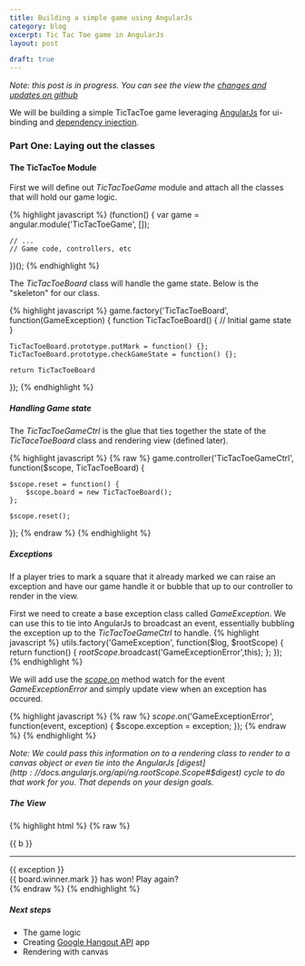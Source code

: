 ```yaml
---
title: Building a simple game using AngularJs
category: blog
excerpt: Tic Tac Toe game in AngularJs
layout: post

draft: true
---
```


_Note\: this post is in progress. You can see the view the [changes and updates on github](https://github.com/alexjpaz/alexjpaz.github.com/blob/master/_posts/blog/2013-02-21-building-a-simple-game-using-angularjs.md)_

We will be building a simple TicTacToe game leveraging [AngularJs](http://angularjs.org) for ui-binding and [dependency injection](http://merrickchristensen.com/articles/javascript-dependency-injection.html).

### Part One: Laying out the classes

#### The TicTacToe Module

First we will define out _TicTacToeGame_ module and attach all the classes that will hold our game logic.

{% highlight javascript %}
(function() {
	var game = angular.module('TicTacToeGame', []);
	
	// ...
	// Game code, controllers, etc
})();
{% endhighlight %}

The _TicTacToeBoard_ class will handle the game state. Below is the "skeleton" for our class.

{% highlight javascript %}
game.factory('TicTacToeBoard', function(GameException) {
	function TicTacToeBoard() {
		// Initial game state
	}

	TicTacToeBoard.prototype.putMark = function() {};
	TicTacToeBoard.prototype.checkGameState = function() {};
	
	return TicTacToeBoard
});
{% endhighlight %}

##### Handling Game state

The _TicTacToeGameCtrl_ is the glue that ties together the state of the _TicTaceToeBoard_ class and rendering view (defined later).

{% highlight javascript %}
{% raw %}
game.controller('TicTacToeGameCtrl', function($scope, TicTacToeBoard) {
	
	$scope.reset = function() {
		$scope.board = new TicTacToeBoard();
	};
	
	$scope.reset();
});
{% endraw %}
{% endhighlight %}

##### Exceptions
If a player tries to mark a square that it already marked we can raise an exception and have our game handle it or bubble that up to our controller to render in the view.

First we need to create a base exception class called _GameException_. We can use this to tie into AngularJs to broadcast an event, essentially bubbling the exception up to the _TicTacToeGameCtrl_ to handle.
{% highlight javascript %}
utils.factory('GameException', function($log, $rootScope) {
	return function() {
		$rootScope.$broadcast('GameExceptionError',this);
	};
});
{% endhighlight %}

We will add use the [$scope.$on](http://docs.angularjs.org/api/ng.$rootScope.Scope#$on) method watch for the event _GameExceptionError_ and simply update view when an exception has occured.

{% highlight javascript %}
{% raw %}
$scope.$on('GameExceptionError', function(event, exception) {
	$scope.exception = exception; 
});
{% endraw %}
{% endhighlight %}

_Note: We could pass this information on to a rendering class to render to a canvas object or even tie into the AngularJs [$digest](http://docs.angularjs.org/api/ng.$rootScope.Scope#$digest) cycle to do that work for you. That depends on your design goals._

##### The View


{% highlight html %}
{% raw %}
<div class='game-tic-tac-toe' ng-controller='TicTacToeGameCtrl'>
	<div class='board'>
		<div ng-repeat='b in board.squares' 
			class='square' 
			ng-click='board.putMark($index)' 
			ng-class='{"square-win": boardOverlay[$index]}'>{{ b }}</div>
	</div>
	<hr />
	<div class='alert alert-danger' ng-show='exception'> {{ exception }}</div>
	<div class='alert alert-success' ng-hide='!board.winner'>
		<span>{{ board.winner.mark }} has won!</span> 
		<a ng-click='reset()'>Play again?</a>
	</div>
</div>
{% endraw %}
{% endhighlight %}

##### Next steps

+ The game logic
+ Creating [Google Hangout API](https://developers.google.com/+/hangouts/) app
+ Rendering with canvas
